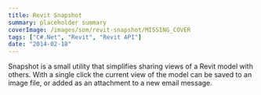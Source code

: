 ```yaml
---
title: Revit Snapshot
summary: placeholder summary
coverImage: /images/som/revit-snapshot/MISSING_COVER
tags: ["C#.Net", "Revit", "Revit API"]
date: "2014-02-18"
---
```


Snapshot is a small utility that simplifies sharing views of a Revit model with others. With a single click the current view of the model can be saved to an image file, or added as an attachment to a new email message.
